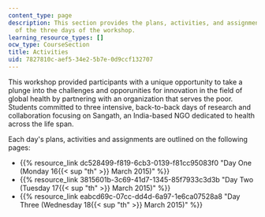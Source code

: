 ```yaml
---
content_type: page
description: This section provides the plans, activities, and assignments for each
  of the three days of the workshop.
learning_resource_types: []
ocw_type: CourseSection
title: Activities
uid: 7827810c-aef5-34e2-5b7e-0d9ccf132707
---
```

This workshop provided participants with a unique opportunity to take a plunge into the challenges and opporunities for innovation in the field of global health by partnering with an organization that serves the poor. Students committed to three intensive, back-to-back days of research and collaboration focusing on Sangath, an India-based NGO dedicated to health across the life span.

Each day's plans, activities and assignments are outlined on the following pages:

*   {{% resource_link dc528499-f819-6cb3-0139-f81cc95083f0 "Day One (Monday 16{{< sup \"th\" >}} March 2015)" %}}
*   {{% resource_link 3815601b-3c69-41d7-1345-85f7933c3d3b "Day Two (Tuesday 17{{< sup \"th\" >}} March 2015)" %}}
*   {{% resource_link eabcd69c-07cc-dd4d-6a97-1e6ca07528a8 "Day Three (Wednesday 18{{< sup \"th\" >}} March 2015)" %}}